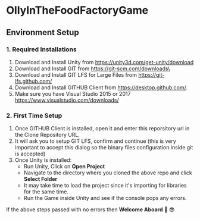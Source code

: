 # OllyInTheFoodFactoryGame

## Environment Setup
### 1. Required Installations 
1. Download and Install Unity from https://unity3d.com/get-unity/download
2. Download and Install GIT from https://git-scm.com/downloads\
3. Download and Install GIT LFS for Large Files from https://git-lfs.github.com/
4. Download and Install GITHUB Client from https://desktop.github.com/.
5. Make sure you have Visual Studio 2015 or 2017 https://www.visualstudio.com/downloads/

### 2. First Time Setup
1. Once GITHUB Client is installed, open it and enter this reporsitory url in the Clone Repository URL.
2. It will ask you to setup GIT LFS, confirm and continue (this is very important to accept this dialog so the binary files configuration inside git is accepted)
3. Once Unity is installed:
    - Run Unity, Click on **Open Project**
    - Navigate to the directory where you cloned the above repo and click **Select Folder**
    - It may take time to load the project since it's importing for libraries for the same time.
    - Run the Game inside Unity and see if the console pops any errors.

If the above steps passed with no errors then **Welcome Aboard** :clap: :sunglasses:
